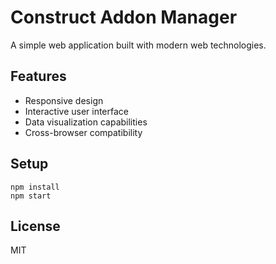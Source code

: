 # Construct Addon Manager

A simple web application built with modern web technologies.

## Features

- Responsive design
- Interactive user interface
- Data visualization capabilities
- Cross-browser compatibility

## Setup

```
npm install
npm start
```

## License

MIT